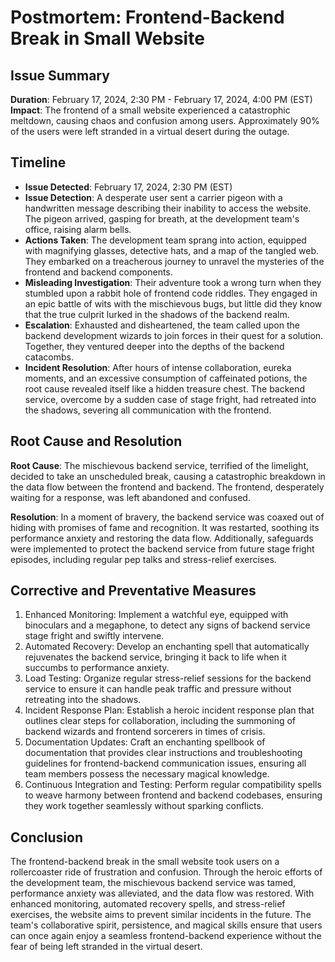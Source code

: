 # Postmortem: Frontend-Backend Break in Small Website


## Issue Summary
**Duration**: February 17, 2024, 2:30 PM - February 17, 2024, 4:00 PM (EST)  
**Impact**: The frontend of a small website experienced a catastrophic meltdown, causing chaos and confusion among users. Approximately 90% of the users were left stranded in a virtual desert during the outage.

## Timeline
- **Issue Detected**: February 17, 2024, 2:30 PM (EST)
- **Issue Detection**: A desperate user sent a carrier pigeon with a handwritten message describing their inability to access the website. The pigeon arrived, gasping for breath, at the development team's office, raising alarm bells.
- **Actions Taken**: The development team sprang into action, equipped with magnifying glasses, detective hats, and a map of the tangled web. They embarked on a treacherous journey to unravel the mysteries of the frontend and backend components.
- **Misleading Investigation**: Their adventure took a wrong turn when they stumbled upon a rabbit hole of frontend code riddles. They engaged in an epic battle of wits with the mischievous bugs, but little did they know that the true culprit lurked in the shadows of the backend realm.
- **Escalation**: Exhausted and disheartened, the team called upon the backend development wizards to join forces in their quest for a solution. Together, they ventured deeper into the depths of the backend catacombs.
- **Incident Resolution**: After hours of intense collaboration, eureka moments, and an excessive consumption of caffeinated potions, the root cause revealed itself like a hidden treasure chest. The backend service, overcome by a sudden case of stage fright, had retreated into the shadows, severing all communication with the frontend.

## Root Cause and Resolution
**Root Cause**: The mischievous backend service, terrified of the limelight, decided to take an unscheduled break, causing a catastrophic breakdown in the data flow between the frontend and backend. The frontend, desperately waiting for a response, was left abandoned and confused.

**Resolution**: In a moment of bravery, the backend service was coaxed out of hiding with promises of fame and recognition. It was restarted, soothing its performance anxiety and restoring the data flow. Additionally, safeguards were implemented to protect the backend service from future stage fright episodes, including regular pep talks and stress-relief exercises.

## Corrective and Preventative Measures
1. Enhanced Monitoring: Implement a watchful eye, equipped with binoculars and a megaphone, to detect any signs of backend service stage fright and swiftly intervene.
2. Automated Recovery: Develop an enchanting spell that automatically rejuvenates the backend service, bringing it back to life when it succumbs to performance anxiety.
3. Load Testing: Organize regular stress-relief sessions for the backend service to ensure it can handle peak traffic and pressure without retreating into the shadows.
4. Incident Response Plan: Establish a heroic incident response plan that outlines clear steps for collaboration, including the summoning of backend wizards and frontend sorcerers in times of crisis.
5. Documentation Updates: Craft an enchanting spellbook of documentation that provides clear instructions and troubleshooting guidelines for frontend-backend communication issues, ensuring all team members possess the necessary magical knowledge.
6. Continuous Integration and Testing: Perform regular compatibility spells to weave harmony between frontend and backend codebases, ensuring they work together seamlessly without sparking conflicts.

## Conclusion
The frontend-backend break in the small website took users on a rollercoaster ride of frustration and confusion. Through the heroic efforts of the development team, the mischievous backend service was tamed, performance anxiety was alleviated, and the data flow was restored. With enhanced monitoring, automated recovery spells, and stress-relief exercises, the website aims to prevent similar incidents in the future. The team's collaborative spirit, persistence, and magical skills ensure that users can once again enjoy a seamless frontend-backend experience without the fear of being left stranded in the virtual desert.
